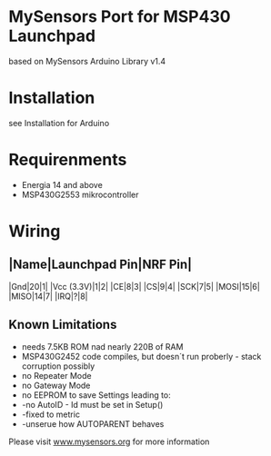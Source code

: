 MySensors Port for MSP430 Launchpad
=======

based on MySensors Arduino Library v1.4

# Installation #
see Installation for Arduino

# Requirenments #

- Energia 14 and above
- MSP430G2553 mikrocontroller
 

# Wiring #
|Name|Launchpad Pin|NRF Pin|
-----------------------------
|Gnd|20|1|
|Vcc (3.3V)|1|2|
|CE|8|3|
|CS|9|4|
|SCK|7|5|
|MOSI|15|6|
|MISO|14|7|
|IRQ|?|8|

## Known Limitations ##
- needs 7.5KB ROM nad nearly 220B of RAM
- MSP430G2452 code compiles, but doesn´t run proberly - stack corruption possibly
- no Repeater Mode
- no Gateway Mode
- no EEPROM to save Settings leading to:
- -no AutoID - Id must be set in Setup()
- -fixed to metric
- -unserue how AUTOPARENT behaves

Please visit www.mysensors.org for more information
